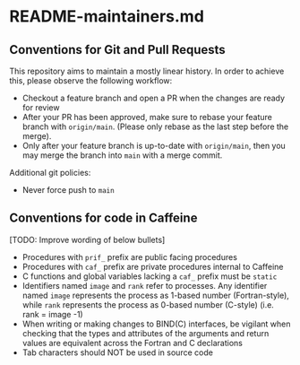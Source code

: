 README-maintainers.md
========


Conventions for Git and Pull Requests
-------------
This repository aims to maintain a mostly linear history. In order to achieve this, please
observe the following workflow:
* Checkout a feature branch and open a PR when the changes are ready for review
* After your PR has been approved, make sure to rebase your feature branch with `origin/main`.
(Please only rebase as the last step before the merge).
* Only after your feature branch is up-to-date with `origin/main`, then you may merge the branch
into `main` with a merge commit.

Additional git policies:
* Never force push to `main`


Conventions for code in Caffeine
-------------
[TODO: Improve wording of below bullets]
* Procedures with `prif_` prefix are public facing procedures
* Procedures with `caf_` prefix are private procedures internal to Caffeine
* C functions and global variables lacking a `caf_` prefix must be `static`
* Identifiers named `image` and `rank` refer to processes. Any identifier named `image` represents
the process as 1-based number (Fortran-style), while `rank` represents the process as 0-based
number (C-style) (i.e. rank = image -1)
* When writing or making changes to BIND(C) interfaces, be vigilant when checking that the types
and attributes of the arguments and return values are equivalent across the Fortran and
C declarations
* Tab characters should NOT be used in source code
